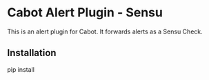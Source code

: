 # Cabot Alert Plugin - Sensu

This is an alert plugin for Cabot. It forwards alerts as a Sensu Check.

## Installation

pip install


